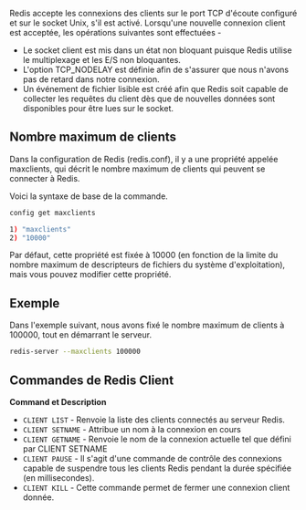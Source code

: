 Redis accepte les connexions des clients sur le port TCP d'écoute configuré et sur le socket Unix, s'il est activé. Lorsqu'une nouvelle connexion client est acceptée, les opérations suivantes sont effectuées -

- Le socket client est mis dans un état non bloquant puisque Redis utilise le multiplexage et les E/S non bloquantes.
- L'option TCP_NODELAY est définie afin de s'assurer que nous n'avons pas de retard dans notre connexion.
- Un événement de fichier lisible est créé afin que Redis soit capable de collecter les requêtes du client dès que de nouvelles données sont disponibles pour être lues sur le socket.

## Nombre maximum de clients

Dans la configuration de Redis (redis.conf), il y a une propriété appelée maxclients, qui décrit le nombre maximum de clients qui peuvent se connecter à Redis.

Voici la syntaxe de base de la commande.

```bash
config get maxclients  

1) "maxclients" 
2) "10000" 
```

Par défaut, cette propriété est fixée à 10000 (en fonction de la limite du nombre maximum de descripteurs de fichiers du système d'exploitation), mais vous pouvez modifier cette propriété.

## Exemple

Dans l'exemple suivant, nous avons fixé le nombre maximum de clients à 100000, tout en démarrant le serveur.

```bash
redis-server --maxclients 100000 
```

## Commandes de Redis Client

**Command et Description**

- ```CLIENT LIST``` - Renvoie la liste des clients connectés au serveur Redis.
- ```CLIENT SETNAME``` - Attribue un nom à la connexion en cours
- ```CLIENT GETNAME``` - Renvoie le nom de la connexion actuelle tel que défini par CLIENT SETNAME
- ```CLIENT PAUSE``` - Il s'agit d'une commande de contrôle des connexions capable de suspendre tous les clients Redis pendant la durée spécifiée (en millisecondes).
- ```CLIENT KILL``` - Cette commande permet de fermer une connexion client donnée.